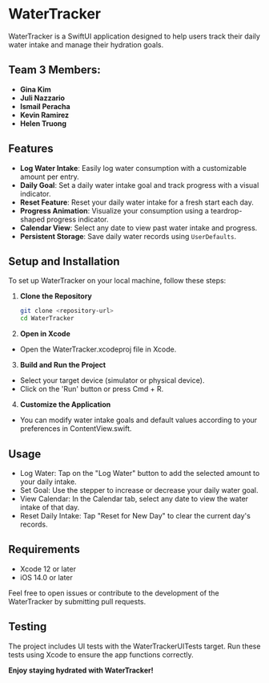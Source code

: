   # WaterTracker

 WaterTracker is a SwiftUI application designed to help users track their daily water intake and manage their hydration goals.

 ## Team 3 Members:
 - **Gina Kim**
 - **Juli Nazzario**
 - **Ismail Peracha**
 - **Kevin Ramirez**
 - **Helen Truong**

 ## Features

 - **Log Water Intake**: Easily log water consumption with a customizable amount per entry.
 - **Daily Goal**: Set a daily water intake goal and track progress with a visual indicator.
 - **Reset Feature**: Reset your daily water intake for a fresh start each day.
 - **Progress Animation**: Visualize your consumption using a teardrop-shaped progress indicator.
 - **Calendar View**: Select any date to view past water intake and progress.
 - **Persistent Storage**: Save daily water records using `UserDefaults`.

 ## Setup and Installation

 To set up WaterTracker on your local machine, follow these steps:

1. **Clone the Repository**
    ```bash
    git clone <repository-url>
    cd WaterTracker
2. **Open in Xcode**
- Open the WaterTracker.xcodeproj file in Xcode.
3. **Build and Run the Project**
- Select your target device (simulator or physical device).
- Click on the 'Run' button or press Cmd + R.
4. **Customize the Application**
- You can modify water intake goals and default values according to your preferences in ContentView.swift.


## Usage
- Log Water: Tap on the "Log Water" button to add the selected amount to your daily intake.
- Set Goal: Use the stepper to increase or decrease your daily water goal.
- View Calendar: In the Calendar tab, select any date to view the water intake of that day.
- Reset Daily Intake: Tap "Reset for New Day" to clear the current day's records.

## Requirements
- Xcode 12 or later
- iOS 14.0 or later

Feel free to open issues or contribute to the development of the WaterTracker by submitting pull requests.

## Testing
The project includes UI tests with the WaterTrackerUITests target. Run these tests using Xcode to ensure the app functions correctly.

**Enjoy staying hydrated with WaterTracker!**
